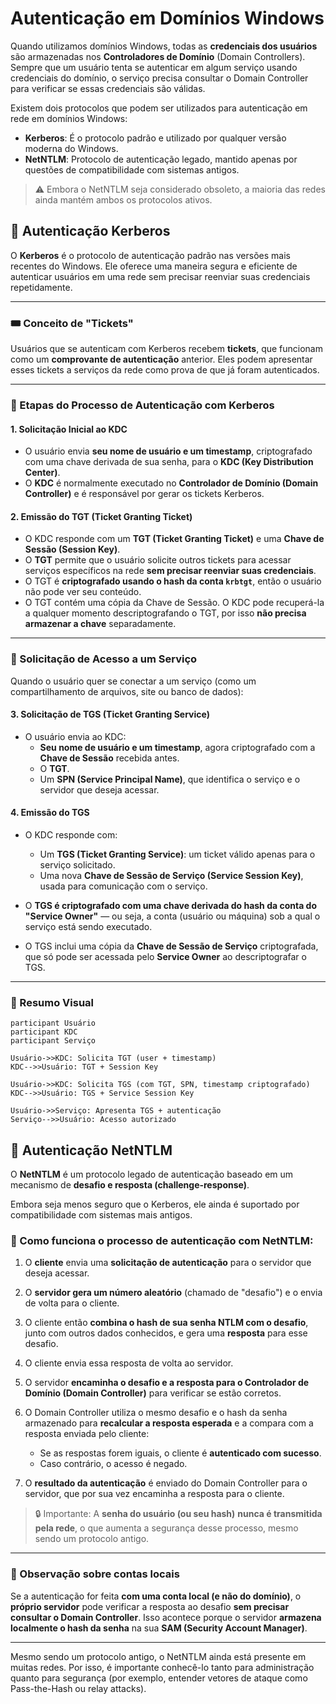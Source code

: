 # Autenticação em Domínios Windows

Quando utilizamos domínios Windows, todas as **credenciais dos usuários** são armazenadas nos **Controladores de Domínio** (Domain Controllers). Sempre que um usuário tenta se autenticar em algum serviço usando credenciais do domínio, o serviço precisa consultar o Domain Controller para verificar se essas credenciais são válidas.

Existem dois protocolos que podem ser utilizados para autenticação em rede em domínios Windows:

- **Kerberos**: É o protocolo padrão e utilizado por qualquer versão moderna do Windows.
- **NetNTLM**: Protocolo de autenticação legado, mantido apenas por questões de compatibilidade com sistemas antigos.

> ⚠️ Embora o NetNTLM seja considerado obsoleto, a maioria das redes ainda mantém ambos os protocolos ativos.

## 🔐 Autenticação Kerberos

O **Kerberos** é o protocolo de autenticação padrão nas versões mais recentes do Windows. Ele oferece uma maneira segura e eficiente de autenticar usuários em uma rede sem precisar reenviar suas credenciais repetidamente.

---

### 🎟️ Conceito de "Tickets"

Usuários que se autenticam com Kerberos recebem **tickets**, que funcionam como um **comprovante de autenticação** anterior. Eles podem apresentar esses tickets a serviços da rede como prova de que já foram autenticados.

---

### 🧭 Etapas do Processo de Autenticação com Kerberos

#### 1. Solicitação Inicial ao KDC

- O usuário envia **seu nome de usuário e um timestamp**, criptografado com uma chave derivada de sua senha, para o **KDC (Key Distribution Center)**.
- O **KDC** é normalmente executado no **Controlador de Domínio (Domain Controller)** e é responsável por gerar os tickets Kerberos.

#### 2. Emissão do TGT (Ticket Granting Ticket)

- O KDC responde com um **TGT (Ticket Granting Ticket)** e uma **Chave de Sessão (Session Key)**.
- O **TGT** permite que o usuário solicite outros tickets para acessar serviços específicos na rede **sem precisar reenviar suas credenciais**.
- O TGT é **criptografado usando o hash da conta `krbtgt`**, então o usuário não pode ver seu conteúdo.
- O TGT contém uma cópia da Chave de Sessão. O KDC pode recuperá-la a qualquer momento descriptografando o TGT, por isso **não precisa armazenar a chave** separadamente.

---

### 🧾 Solicitação de Acesso a um Serviço

Quando o usuário quer se conectar a um serviço (como um compartilhamento de arquivos, site ou banco de dados):

#### 3. Solicitação de TGS (Ticket Granting Service)

- O usuário envia ao KDC:
  - **Seu nome de usuário e um timestamp**, agora criptografado com a **Chave de Sessão** recebida antes.
  - O **TGT**.
  - Um **SPN (Service Principal Name)**, que identifica o serviço e o servidor que deseja acessar.

#### 4. Emissão do TGS

- O KDC responde com:
  - Um **TGS (Ticket Granting Service)**: um ticket válido apenas para o serviço solicitado.
  - Uma nova **Chave de Sessão de Serviço (Service Session Key)**, usada para comunicação com o serviço.

- O **TGS é criptografado com uma chave derivada do hash da conta do "Service Owner"** — ou seja, a conta (usuário ou máquina) sob a qual o serviço está sendo executado.
- O TGS inclui uma cópia da **Chave de Sessão de Serviço** criptografada, que só pode ser acessada pelo **Service Owner** ao descriptografar o TGS.

---

### 📌 Resumo Visual


    participant Usuário
    participant KDC
    participant Serviço

    Usuário->>KDC: Solicita TGT (user + timestamp)
    KDC-->>Usuário: TGT + Session Key

    Usuário->>KDC: Solicita TGS (com TGT, SPN, timestamp criptografado)
    KDC-->>Usuário: TGS + Service Session Key

    Usuário->>Serviço: Apresenta TGS + autenticação
    Serviço-->>Usuário: Acesso autorizado


## 🔐 Autenticação NetNTLM

O **NetNTLM** é um protocolo legado de autenticação baseado em um mecanismo de **desafio e resposta (challenge-response)**.

Embora seja menos seguro que o Kerberos, ele ainda é suportado por compatibilidade com sistemas mais antigos.

### 🔁 Como funciona o processo de autenticação com NetNTLM:

1. O **cliente** envia uma **solicitação de autenticação** para o servidor que deseja acessar.

2. O **servidor gera um número aleatório** (chamado de "desafio") e o envia de volta para o cliente.

3. O cliente então **combina o hash de sua senha NTLM com o desafio**, junto com outros dados conhecidos, e gera uma **resposta** para esse desafio.

4. O cliente envia essa resposta de volta ao servidor.

5. O servidor **encaminha o desafio e a resposta para o Controlador de Domínio (Domain Controller)** para verificar se estão corretos.

6. O Domain Controller utiliza o mesmo desafio e o hash da senha armazenado para **recalcular a resposta esperada** e a compara com a resposta enviada pelo cliente:
   - Se as respostas forem iguais, o cliente é **autenticado com sucesso**.
   - Caso contrário, o acesso é negado.

7. O **resultado da autenticação** é enviado do Domain Controller para o servidor, que por sua vez encaminha a resposta para o cliente.

> 🔒 Importante: A **senha do usuário (ou seu hash)** **nunca é transmitida pela rede**, o que aumenta a segurança desse processo, mesmo sendo um protocolo antigo.

---

### 🧠 Observação sobre contas locais

Se a autenticação for feita **com uma conta local (e não do domínio)**, o **próprio servidor** pode verificar a resposta ao desafio **sem precisar consultar o Domain Controller**. Isso acontece porque o servidor **armazena localmente o hash da senha** na sua **SAM (Security Account Manager)**.

---

Mesmo sendo um protocolo antigo, o NetNTLM ainda está presente em muitas redes. Por isso, é importante conhecê-lo tanto para administração quanto para segurança (por exemplo, entender vetores de ataque como Pass-the-Hash ou relay attacks).

